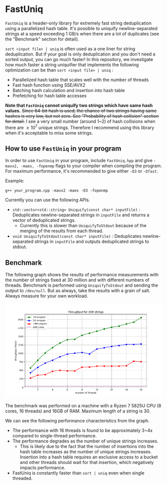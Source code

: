 # FastUniq
`FastUniq` is a header-only library for extremely fast string deduplication using a parallelized hash table. It's possible to uniquify newline-separated strings at a speed exceeding 1 GB/s when there are a lot of duplicates (see the "Benchmark" section for detail).

`sort <input file> | uniq` is often used as a one liner for string deduplication. 
But if your goal is only deduplication and you don't need a sorted output, you can go much faster! 
In this repository, we investigate how much faster a string uniquifier that implements the following optimization can be than `sort <input file> | uniq` :

- Parallelized hash table that scales well with the number of threads
- Fast hash function using SSE/AVX2
- Batching hash calculation and insertion into hash table
- Prefetching for hash table accesses

**Note that `FastUniq` cannot uniquify two strings which have same hash values.** ~~Since 64-bit hash is used, the chance of two strings having same hashes is very low, but not zero. See "Probability of hash collision" section for detail.~~ I see a very small number (around 1~2) of hash collisions when there are $\geq 10^7$ unique strings. Therefore I recommend using this library when it's acceptable to miss some strings.
## How to use `FastUniq` in your program
In order to use `FastUniq` in your program, include `FastUniq.hpp` and give `-mavx2, -maes, -fopenmp` flags to your compiler when compiling the program. For maximum performance, it's recommended to give either `-O3` or `-Ofast`.

Example: 
```
g++ your_program.cpp -mavx2 -maes -O3 -fopenmp
```

Currently you can use the following APIs.
- `std::vector<std::string> Uniquify(const char* inputFile)` : Deduplicates newline-separated strings in `inputFile` and returns a vector of deduplicated strings.
    - Currently this is slower than `UniquifyToStdout` because of the merging of the results from each thread.
- `void UniquifyToStdout(const char* inputFile)` : Deduplicates newline-separated strings in `inputFile` and outputs deduplicated strings to stdout.
## Benchmark
The following graph shows the results of performance measurements with the number of strings fixed at 30 million and with different numbers of threads. Benchmark is performed using `UniquifyToStdout` and sending the output to `/dev/null`. But as always, take the results with a grain of salt. Always measure for your own workload.

![](img/scalability.png)

The benchmark was performed on a machine with a Ryzen 7 5825U CPU (8 cores, 16 threads) and 16GB of RAM. Maximum length of a string is 30. 

We can see the following performance characteristics from the graph.

- The performance with 16 threads is found to be approximately 3~4x compared to single-thread performance.
- The performance degrades as the number of unique strings increases.
    - This is likely due to the fact that the number of insertions into the hash table increases as the number of unique strings increases. Insertion into a hash table requires an exclusive access to a bucket and other threads should wait for that insertion, which negatively impacts performance.
- FastUniq is constantly faster than `sort | uniq` even when single threaded.
